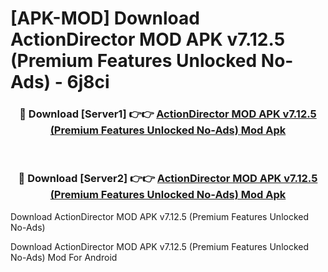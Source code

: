 # [APK-MOD] Download ActionDirector MOD APK v7.12.5 (Premium Features Unlocked No-Ads) - 6j8ci


<div align="center">
<h3>🔴 Download [Server1] 👉👉 <a href="https://apk-comot.site?title=ActionDirector_MOD_APK_v7.12.5_(Premium_Features_Unlocked_No-Ads)">ActionDirector MOD APK v7.12.5 (Premium Features Unlocked No-Ads) Mod Apk</a></h3><br>
<h3>🔴 Download [Server2] 👉👉 <a href="https://apk-comot.site?title=ActionDirector_MOD_APK_v7.12.5_(Premium_Features_Unlocked_No-Ads)">ActionDirector MOD APK v7.12.5 (Premium Features Unlocked No-Ads) Mod Apk</a></h3>
</div>



Download ActionDirector MOD APK v7.12.5 (Premium Features Unlocked No-Ads) 

Download ActionDirector MOD APK v7.12.5 (Premium Features Unlocked No-Ads) Mod For Android